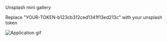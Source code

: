 Unsplash mini gallery


Replace "YOUR-TOKEN-b123cb312ced1341f13ed213c" with your unsplash token

![Application gif](assets/view/unsplash-gallery-gif.gif)

